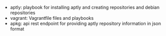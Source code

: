 
* aptly: playbook for installing aptly and creating repositories and debian repositories
* vagrant: Vagrantfile files and playbooks
* apkg: api rest endpoint for providing aptly repository information in json format
